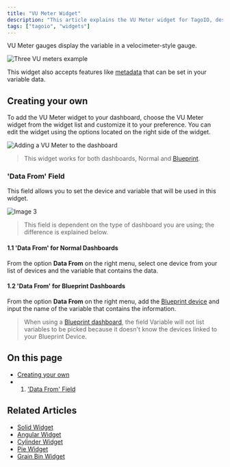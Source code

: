 ```yaml
---
title: "VU Meter Widget"
description: "This article explains the VU Meter widget for TagoIO, describing what it displays and how to add and customize it on a dashboard. It also notes that the widget supports metadata in variable data."
tags: ["tagoio", "widgets"]
---
```

VU Meter gauges display the variable in a velocimeter-style gauge.

![Three VU meters example](/docs_imagem/tagoio/vu-meter-widget-2.gif)

This widget also accepts features like [metadata](../data-management/metadata) that can be set in your variable data.

## Creating your own

To add the VU Meter widget to your dashboard, choose the VU Meter widget from the widget list and customize it to your preference. You can edit the widget using the options located on the right side of the widget.

![Adding a VU Meter to the dashboard](/docs_imagem/tagoio/vu-meter-widget-2.gif)

> This widget works for both dashboards, Normal and [Blueprint](/tagoio/blueprint-dashboard).

### 'Data From' Field

This field allows you to set the device and variable that will be used in this widget.

![Image 3](https://cdn.elev.io/file/uploads/8Kr8tD8c3s2gigLME_FvaA_bT6A7DbPNHE1DBsJtJDw/3tjY_qmUPc4gomzMxTpCqYN-PfZgE8v0QEyI4bQMGNM/Captura%20de%20tela%20de%202021-06-08%2017-32-40-kPk.png)

> This field is dependent on the type of dashboard you are using; the difference is explained below.

#### 1.1 'Data From' for Normal Dashboards

From the option **Data From** on the right menu, select one device from your list of devices and the variable that contains the data.

#### 1.2 'Data From' for Blueprint Dashboards

From the option **Data From** on the right menu, add the [Blueprint device](/tagoio/blueprint-devices-entities) and input the name of the variable that contains the information.

> When using a [Blueprint dashboard](/tagoio/blueprint-dashboard), the field Variable will not list variables to be picked because it doesn't know the devices linked to your Blueprint Device.

## On this page

- [Creating your own](#creating-your-own)
- 1. ['Data From' Field](../data-management/data-records)

## Related Articles

- [Solid Widget](../widgets/solid-widget)
- [Angular Widget](../widgets/angular-widget)
- [Cylinder Widget](../widgets/cylinder-widget)
- [Pie Widget](../widgets/pie-widget)
- [Grain Bin Widget](../widgets/grain-bin-widget)